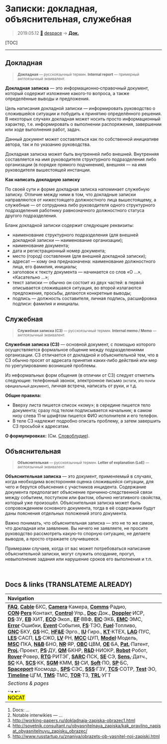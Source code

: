 # Записки: докладная, объяснительная, служебная
> 2019.05.12 [🚀](../index/index.md) [despace](index.md) → **[Док.](doc.md)**

[TOC]

---

## Докладная
> <small>**Докладная** — русскоязычный термин. **Internal report** — примерный англоязычный эквивалент.</small>

**Докладная записка** — это информационно‑справочный документ, который содержит изложение какого‑то вопроса, а также определённые выводы и предложения.

Цель написания докладной записки — информировать руководство о сложившейся ситуации и побудить к принятию определённого решения. В некоторых случаях докладная может носить просто информационный характер, т.е. информировать о выполнении распоряжения, завершении или ходе выполнения работ, задач.

Данный документ может составляться как по собственной инициативе автора, так и по указанию руководства.

Докладная записка может быть внутренней либо внешней. Внутренняя составляется на имя руководителя структурного подразделения либо организации (в порядке прямого подчинения), внешняя — на имя руководителя вышестоящей инстанции.

**Как написать докладную записку**

По своей сути и форме докладная записка напоминает служебную записку. Отличие между ними в том, что докладные записки направляются от нижестоящего должностного лица вышестоящему, а служебные — от сотрудника либо руководителя одного структурного подразделения работнику равнозначного должностного статуса другого подразделения.

Бланк докладной записки содержит следующие реквизиты:

   - наименование структурного подразделения (для внешней докладной записки — наименование организации);
   - наименование документа;
   - дата и регистрационный номер документа;
   - место (город) составления (для внешней докладной записки);
   - адресат — кому она предназначена: наименование должностного лица, его фамилия, инициалы;
   - заголовок к тексту документа — начинается со слов «О …», «Касательно …»;
   - текст записки — обычно он состоит из двух частей: в первой описывается сложившаяся ситуация, во второй излагаются предложения, просьбы, делаются конкретные выводы;
   - подпись — должность составителя, личная подпись, расшифровка подписи: фамилия и инициалы.



## Служебная
> <small>**Служебная записка (СЗ)** — русскоязычный термин. **Internal memo / Memo** — англоязычный эквивалент.</small>

**Служебная записка (СЗ)** — основной документ, с помощью которого осуществляется формальное общение между подразделениями организации. СЗ отличается от докладной и объяснительной тем, что в СЗ обычно просят от адресата принятия каких‑либо действий или мер по урегулированию возникшей проблемы.

Из неформальных форм общения (в отличии от СЗ) следует отметить следующие: телефонный звонок, электронное письмо <small>(кстати, это почти официальный документ)</small>, личная встреча, написать от руки, и т.д.

**Общие правила:**

   - Вверху листа пишется список «кому»; в середине пишется тело документа; сразу под телом подписывается начальник; в самом низу слева 11‑м шрифтом пишется ФИО исполнителя и его телефон.
   - В теле СЗ надлежит подробно описать проблему, а затем завершить СЗ просьбой к адресатам.

**О формулировках:** (См. [Словоблудие](verbiage.md)).



## Объяснительная
> <small>**Объяснительная** — русскоязычный термин. **Letter of explanation (LoE)** — англоязычный эквивалент.</small>

**Объяснительная записка** — это документ, применяемый в случаях, когда необходима всесторонняя оценка сложившейся ситуации, для чего и берутся объяснения с участников инцидента. Содержание документа предполагает объяснение причинно‑следственной связи между событием, поступком или фактом, обычно негативного свойства, который уже произошёл. Объяснительная записка может быть сопровождением основного документа, тогда в её содержании будут даны пояснения отдельных положений этого документа.

Важно понимать, что объяснительная записка — это не то же самое, что докладная или заявление. Вы ничего не заявляете, не просите руководство рассмотреть какую‑то спорную ситуацию, не делаете выводов, а просто отражаете случившееся.

Примерами случаев, когда от вас может потребоваться написание объяснительной записки, могут служить опоздание, прогул, невыполнение задания или нарушение сроков его выполнения и т.п.



<p style="page-break-after:always"> </p>

## Docs & links (TRANSLATEME ALREADY)
|Navigation|
|:--|
|**[FAQ](faq.md)**, **[Cable](cable.md)**·БКС, **[Camera](cam.md)**·Камера, **[Comms](comms.md)**·Радио, **[CON](contact.md)·[Pers](person.md)**·Контакт, **[Control](control.md)**·Упр., **[Doc](doc.md)**·Док., **[Doppler](doppler.md)**·ИСР, **[DS](ds.md)**·ЗУ, **[EB](eb.md)**·ХИТ, **[ECO](ecology.md)**·Экол., **[EF](ef.md)**·ВВФ, **[ElC](elc.md)**·ЭКБ, **[EMC](emc.md)**·ЭМС, **[Error](error.md)**·Ошибки, **[Event](event.md)**·События, **[FS](fs.md)**·ТЭО, **[Fuel](fuel.md)**·Топливо, **[GNC](gnc.md)**·БКУ, **[GS](scs.md)**·НС, **[HF&E](hfe.md)**·Эрго., **[IU](iu.md)**·Гиро., **[KT](kt.md)**·КТЕХ, **[LAG](lag.md)**·ПУC, **[LES](les.md)**·САСП, **[LS](ls.md)**·СЖО, **[LV](lv.md)**·РН, **[MCC](mcc.md)**·ЦУП, **[Model](model.md)**·Модель, **[MSC](sc.md)**·ПКА, **[N&B](nnb.md)**·БНО, **[NR](nr.md)**·ЯР, **[OBC](obc.md)**·ЦВМ, **[OE](oe.md)**·БА, **[Pat.](патент.md)**·Патент, **[Proj.](project.md)**·Проект, **[PS](ps.md)**·ДУ, **[QM](qm.md)**·БКНР, **[R&D](rnd.md)**·НИОКР, **[Robot](robotics.md)**·Робот, **[Rover](rover.md)**·Ровер, **[RTG](rtg.md)**·РИТЭГ, **[SARC](sarc.md)**·ПСК, **[SE](se.md)**·СЭ, **[Sens.](sensor.md)**·Датч., **[SC](sc.md)**·КА, **[SCS](scs.md)**·КК, **[SGM](sgm.md)**·КММ, **[SI](si.md)**·СИ, **[Soft](soft.md)**·ПО, **[SP](sp.md)**·БС, **[Spaceport](spaceport.md)**·Космодр., **[SPS](sps.md)**·СЭС, **[SSS](sss.md)**·ГЗУ, **[TCS](tcs.md)**·СОТР, **[Test](test.md)**·ЭО, **[Timeline](timeline.md)**·ЦГМ, **[TMS](tms.md)**·ТМС, **[TOR](tor.md)**·ТЗ, **[TRL](trl.md)**·УГТ|
|*Sections & pages*|
|**··• [](.md) •··**<br> <mark>NOCAT</mark>|

   1. Docs: …
   1. Notable interwikies — …
   1. <http://working-papers.ru/dokladnaja-zapiska-obrazec1.html>
   1. <http://sovetnik.consultant.ru/obyasnitelnaya_zapiska/kak_pravilno_napisat_obyasnitelnuyu_zapisku_obrazec/>
   1. <http://www.russtartup.ru/znaniya/obrazets-ob-yasnitel-noj-zapiski.html>
